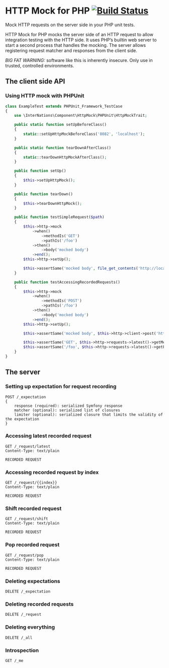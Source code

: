 # HTTP Mock for PHP [![Build Status](https://travis-ci.org/InterNations/http-mock.svg)](https://travis-ci.org/InterNations/http-mock)

Mock HTTP requests on the server side in your PHP unit tests.

HTTP Mock for PHP mocks the server side of an HTTP request to allow integration testing with the HTTP side.
It uses PHP’s builtin web server to start a second process that handles the mocking. The server allows
registering request matcher and responses from the client side.

*BIG FAT WARNING:* software like this is inherently insecure. Only use in trusted, controlled environments.

## The client side API

### Using HTTP mock with PHPUnit
```php
class ExampleTest extends PHPUnit_Framework_TestCase
{
    use \InterNations\Component\HttpMock\PHPUnit\HttpMockTrait;

    public static function setUpBeforeClass()
    {
        static::setUpHttpMockBeforeClass('8082', 'localhost');
    }

    public static function tearDownAfterClass()
    {
        static::tearDownHttpMockAfterClass();
    }

    public function setUp()
    {
        $this->setUpHttpMock();
    }

    public function tearDown()
    {
        $this->tearDownHttpMock();
    }

    public function testSimpleRequest($path)
    {
        $this->http->mock
            ->when()
                ->methodIs('GET')
                ->pathIs('/foo')
            ->then()
                ->body('mocked body')
            ->end();
        $this->http->setUp();

        $this->assertSame('mocked body', file_get_contents('http://localhost:8082/foo'));
    }

    public function testAccessingRecordedRequests()
    {
        $this->http->mock
            ->when()
                ->methodIs('POST')
                ->pathIs('/foo')
            ->then()
                ->body('mocked body')
            ->end();
        $this->http->setUp();

        $this->assertSame('mocked body', $this->http->client->post('http://localhost:8082/foo')->send());

        $this->assertSame('GET', $this->http->requests->latest()->getMethod());
        $this->assertSame('/foo', $this->http->requests->latest()->getPath());
    }
}
```

## The server

### Setting up expectation for request recording
```
POST /_expectation
{
    response (required): serialized Symfony response
    matcher (optional): serialized list of closures
    limiter (optional): serialized closure that limits the validity of the expectation
}
```

### Accessing latest recorded request
```
GET /_request/latest
Content-Type: text/plain

RECORDED REQUEST
```

### Accessing recorded request by index
```
GET /_request/{{index}}
Content-Type: text/plain

RECORDED REQUEST
```

### Shift recorded request
```
GET /_request/shift
Content-Type: text/plain

RECORDED REQUEST
```

### Pop recorded request
```
GET /_request/pop
Content-Type: text/plain

RECORDED REQUEST
```

### Deleting expectations
```
DELETE /_expectation
```

### Deleting recorded requests
```
DELETE /_request
```

### Deleting everything
```
DELETE /_all
```

### Introspection
```
GET /_me
```
